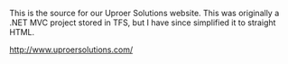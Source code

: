 This is the source for our Uproer Solutions website. This was originally a .NET MVC project stored in TFS, but I have since simplified it to straight HTML.

http://www.uproersolutions.com/